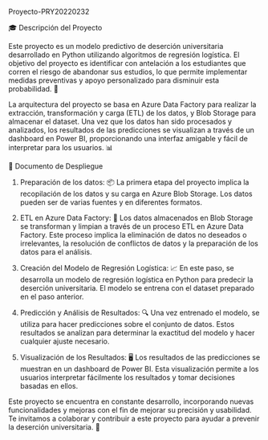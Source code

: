 Proyecto-PRY20220232

🎓 Descripción del Proyecto

Este proyecto es un modelo predictivo de deserción universitaria desarrollado en Python utilizando algoritmos de regresión logística. El objetivo del proyecto es identificar con antelación a los estudiantes que corren el riesgo de abandonar sus estudios, lo que permite implementar medidas preventivas y apoyo personalizado para disminuir esta probabilidad. 🎯

La arquitectura del proyecto se basa en Azure Data Factory para realizar la extracción, transformación y carga (ETL) de los datos, y Blob Storage para almacenar el dataset. Una vez que los datos han sido procesados y analizados, los resultados de las predicciones se visualizan a través de un dashboard en Power BI, proporcionando una interfaz amigable y fácil de interpretar para los usuarios. 📊

📝 Documento de Despliegue
1. Preparación de los datos: 📦 La primera etapa del proyecto implica la recopilación de los datos y su carga en Azure Blob Storage. Los datos pueden ser de varias fuentes y en diferentes formatos.

2. ETL en Azure Data Factory: 🔄 Los datos almacenados en Blob Storage se transforman y limpian a través de un proceso ETL en Azure Data Factory. Este proceso implica la eliminación de datos no deseados o irrelevantes, la resolución de conflictos de datos y la preparación de los datos para el análisis.

3. Creación del Modelo de Regresión Logística: 📈 En este paso, se desarrolla un modelo de regresión logística en Python para predecir la deserción universitaria. El modelo se entrena con el dataset preparado en el paso anterior.

4. Predicción y Análisis de Resultados: 🔍 Una vez entrenado el modelo, se utiliza para hacer predicciones sobre el conjunto de datos. Estos resultados se analizan para determinar la exactitud del modelo y hacer cualquier ajuste necesario.

5. Visualización de los Resultados: 🖥️ Los resultados de las predicciones se muestran en un dashboard de Power BI. Esta visualización permite a los usuarios interpretar fácilmente los resultados y tomar decisiones basadas en ellos.

Este proyecto se encuentra en constante desarrollo, incorporando nuevas funcionalidades y mejoras con el fin de mejorar su precisión y usabilidad. Te invitamos a colaborar y contribuir a este proyecto para ayudar a prevenir la deserción universitaria. 🤝
